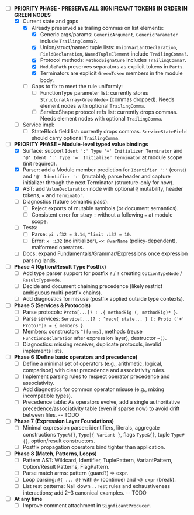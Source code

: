 - [ ] **PRIORITY PHASE - PRESERVE ALL SIGNIFICANT TOKENS IN ORDER IN GREEN NODES**
    - [x] Current state and gaps
        - [x] Already preserved as trailing commas on list elements:
            - [x] Generic args/params: `GenericArgument`, `GenericParameter` include `TrailingComma?`.
            - [x] Union/struct/named tuple lists: `UnionVariantDeclaration`, `FieldDeclaration`, `NamedTupleElement` include `TrailingComma?`.
            - [x] Protocol methods: `MethodSignature` includes `TrailingComma?`.
            - [x] `ModulePath` preserves separators as explicit tokens in `Parts`.
            - [x] Terminators are explicit `GreenToken` members in the module body.
        - [ ] Gaps to fix to meet the rule uniformly:
            - [ ] FunctionType parameter list: currently stores `StructuralArray<GreenNode>` (commas dropped). Needs element nodes with optional `TrailingComma`.
            - [ ] ServiceShape protocol refs list: currently drops commas. Needs element nodes with optional `TrailingComma`.
    - [ ] Service impl:
        - [ ] StateBlock field list: currently drops commas. `ServiceStateField` should carry optional `TrailingComma`.

- [ ] **PRIORITY PHASE – Module-level typed value bindings**
    - [x] Surface: support `Ident ':' Type '=' Initializer Terminator` and `'@' Ident ':' Type '=' Initializer Terminator` at module scope (init required).
    - [x] Parser: add a Module member prediction for `Identifier ':'` (const) and `'@' Identifier ':'` (mutable); parse header and capture initializer through the next Terminator (structure-only for now).
    - [x] AST: add `ValueDeclaration` node with optional `@` mutability, header tokens, `=` and `Terminator`.
    - [ ] Diagnostics (future semantic pass):
        - [ ] Reject exports of mutable symbols (or document semantics).
        - [ ] Consistent error for stray `:` without a following `=` at module scope.
    - [ ] Tests:
        - [ ] Parse: `pi :f32 = 3.14`, `^limit :i32 = 10`.
        - [ ] Error: `x :i32` (no initializer), `<< @varName` (policy-dependent), malformed operators.
    - [ ] Docs: expand Fundamentals/Grammar/Expressions once expression parsing lands.
- [ ] **Phase 4 (Option/Result Type Postfix)**
    - [ ] Add type parser support for postfix `?` / `!` creating `OptionTypeNode` / `ResultTypeNode`.
    - [ ] Decide and document chaining precedence (likely restrict ambiguous multi-postfix chains).
    - [ ] Add diagnostics for misuse (postfix applied outside type contexts).
- [ ] **Phase 5 (Services & Protocols)**
    - [ ] Parse protocols: `Proto[...]? : .{ methodSig (, methodSig)* }`.
    - [ ] Parse services: `Service[...]? : ^recv{ state... } (: Proto ('+' Proto)*)? = { members }`.
    - [ ] Members: constructors `^(forms)`, methods (reuse `FunctionDeclaration` after expression layer), destructor `~()`.
    - [ ] Diagnostics: missing receiver, duplicate protocols, invalid implements lists.
- [ ] **Phase 6 (Define basic operators and precedence)**
    - [ ] Define a minimal set of operators (e.g., arithmetic, logical, comparison) with clear precedence and associativity rules.
    - [ ] Implement parsing rules to respect operator precedence and associativity.
    - [ ] Add diagnostics for common operator misuse (e.g., mixing incompatible types).
    - [ ] Precedence table: As operators evolve, add a single authoritative precedence/associativity table (even if sparse now) to avoid drift between files. -- TODO
- [ ] **Phase 7 (Expression Layer Foundations)**
    - [ ] Minimal expression parser: identifiers, literals, aggregate constructions `Type%{}`, `Type|{ Variant }`, flags `Type&{}`, tuple `Type#{}`, option/result constructors.
    - [ ] Postfix propagation operators bind tighter than application.
- [ ] **Phase 8 (Match, Patterns, Loops)**
    - [ ] Pattern AST: Wildcard, Identifier, TuplePattern, VariantPattern, Option/Result Patterns, FlagPattern.
    - [ ] Parse match arms: pattern (guard?) => expr.
    - [ ] Loop parsing: `@{ ... @}` with `@>` (continue) and `<@ expr` (break).
    - [ ] List rest patterns: Nail down `..rest` rules and exhaustiveness interactions; add 2–3 canonical examples. -- TODO
- [ ] **At any time**
    - [ ] Improve comment attachment in `SignficantProducer`.

